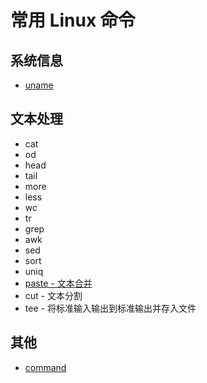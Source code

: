 # 常用 Linux 命令

## 系统信息
   - [uname](linux_c_programming/cmds/uname.md)
   

## 文本处理
   - cat
   - od
   - head
   - tail
   - more
   - less
   - wc
   - tr
   - grep
   - awk
   - sed
   - sort
   - uniq
   - [paste - 文本合并](linux_c_programming/cmds/paste.md)
   - cut - 文本分割
   - tee - 将标准输入输出到标准输出并存入文件

## 其他
   - [command](linux_c_programming/cmds/command.md)
